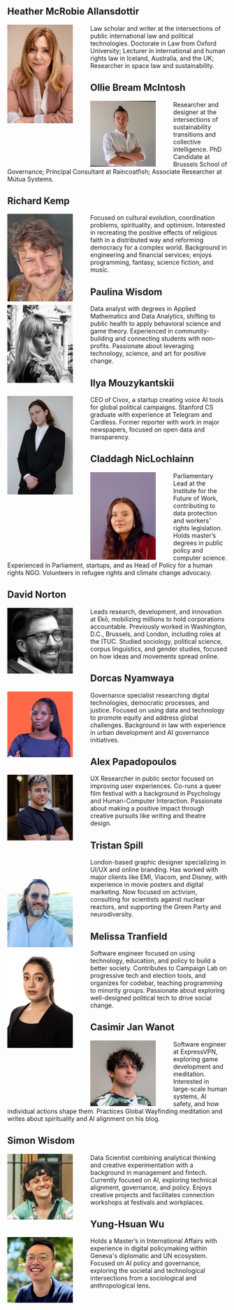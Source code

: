 ## Heather McRobie Allansdottir
<img src="images/Heather.jpeg" alt="Logo" width="150" align="left" style="margin-right:40px">

Law scholar and writer at the intersections of public international law and political technologies. Doctorate in Law from Oxford University; Lecturer in international and human rights law in Iceland, Australia, and the UK; Researcher in space law and sustainability.

## Ollie Bream McIntosh
<img src="images/Ollie.jpeg" alt="Logo" width="150" align="left" style="margin-right:40px">

Researcher and designer at the intersections of sustainability transitions and collective intelligence. PhD Candidate at Brussels School of Governance; Principal Consultant at Raincoatfish; Associate Researcher at Mútua Systems.

## Richard Kemp
<img src="images/Richard.jpeg" alt="Logo" width="150" align="left" style="margin-right:40px">

Focused on cultural evolution, coordination problems, spirituality, and optimism. Interested in recreating the positive effects of religious faith in a distributed way and reforming democracy for a complex world. Background in engineering and financial services; enjoys programming, fantasy, science fiction, and music.

## Paulina Wisdom
<img src="images/Paulina.jpeg" alt="Logo" width="150" align="left" style="margin-right:40px">

Data analyst with degrees in Applied Mathematics and Data Analytics, shifting to public health to apply behavioral science and game theory. Experienced in community-building and connecting students with non-profits. Passionate about leveraging technology, science, and art for positive change.

## Ilya Mouzykantskii
<img src="images/Ilya.jpeg" alt="Logo" width="150" align="left" style="margin-right:40px">

CEO of Civox, a startup creating voice AI tools for global political campaigns. Stanford CS graduate with experience at Telegram and Cardless. Former reporter with work in major newspapers, focused on open data and transparency.

## Claddagh NicLochlainn
<img src="images/Claddagh.jpeg" alt="Logo" width="150" align="left" style="margin-right:40px">

Parliamentary Lead at the Institute for the Future of Work, contributing to data protection and workers' rights legislation. Holds master’s degrees in public policy and computer science. Experienced in Parliament, startups, and as Head of Policy for a human rights NGO. Volunteers in refugee rights and climate change advocacy.

## David Norton
<img src="images/David.jpeg" alt="Logo" width="150" align="left" style="margin-right:40px">

Leads research, development, and innovation at Ekō, mobilizing millions to hold corporations accountable. Previously worked in Washington, D.C., Brussels, and London, including roles at the ITUC. Studied sociology, political science, corpus linguistics, and gender studies, focused on how ideas and movements spread online.

## Dorcas Nyamwaya
<img src="images/Dorcas.jpeg" alt="Logo" width="150" align="left" style="margin-right:40px">

Governance specialist researching digital technologies, democratic processes, and justice. Focused on using data and technology to promote equity and address global challenges. Background in law with experience in urban development and AI governance initiatives.

## Alex Papadopoulos
<img src="images/Alex.jpeg" alt="Logo" width="150" align="left" style="margin-right:40px">

UX Researcher in public sector focused on improving user experiences. Co-runs a queer film festival with a background in Psychology and Human-Computer Interaction. Passionate about making a positive impact through creative pursuits like writing and theatre design.

## Tristan Spill
<img src="images/Tristan.jpeg" alt="Logo" width="150" align="left" style="margin-right:40px">

London-based graphic designer specializing in UI/UX and online branding. Has worked with major clients like EMI, Viacom, and Disney, with experience in movie posters and digital marketing. Now focused on activism, consulting for scientists against nuclear reactors, and supporting the Green Party and neurodiversity.

## Melissa Tranfield
<img src="images/Mel.jpeg" alt="Logo" width="150" align="left" style="margin-right:40px">

Software engineer focused on using technology, education, and policy to build a better society. Contributes to Campaign Lab on progressive tech and election tools, and organizes for codebar, teaching programming to minority groups. Passionate about exploring well-designed political tech to drive social change.

## Casimir Jan Wanot
<img src="images/Casimir.jpeg" alt="Logo" width="150" align="left" style="margin-right:40px">

Software engineer at ExpressVPN, exploring game development and meditation. Interested in large-scale human systems, AI safety, and how individual actions shape them. Practices Global Wayfinding meditation and writes about spirituality and AI alignment on his blog.

## Simon Wisdom
<img src="images/Simon.jpeg" alt="Logo" width="150" align="left" style="margin-right:40px">

Data Scientist combining analytical thinking and creative experimentation with a background in management and fintech. Currently focused on AI, exploring technical alignment, governance, and policy. Enjoys creative projects and facilitates connection workshops at festivals and workplaces.

## Yung-Hsuan Wu
<img src="images/Yung-Hsuan.jpeg" alt="Logo" width="150" align="left" style="margin-right:40px">

Holds a Master’s in International Affairs with experience in digital policymaking within Geneva's diplomatic and UN ecosystem. Focused on AI policy and governance, exploring the societal and technological intersections from a sociological and anthropological lens.

